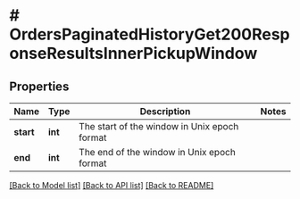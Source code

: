 # # OrdersPaginatedHistoryGet200ResponseResultsInnerPickupWindow

## Properties

Name | Type | Description | Notes
------------ | ------------- | ------------- | -------------
**start** | **int** | The start of the window in Unix epoch format |
**end** | **int** | The end of the window in Unix epoch format |

[[Back to Model list]](../../README.md#models) [[Back to API list]](../../README.md#endpoints) [[Back to README]](../../README.md)
